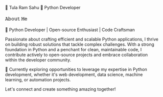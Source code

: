  👋 Tula Ram Sahu
 👀 Python Developer


#### 𝙰𝚋𝚘𝚞𝚝 𝙼𝚎
🐍 Python Developer | Open-source Enthusiast | Code Craftsman

Passionate about crafting efficient and scalable Python applications,
I thrive on building robust solutions that tackle complex challenges.
With a strong foundation in Python and a penchant for clean, maintainable code,
I contribute actively to open-source projects and embrace collaboration within the developer community.

💼 Currently exploring opportunities to leverage my expertise in Python development,
whether it's web development, data science, machine learning, or automation projects.

Let's connect and create something amazing together!



<!--
**tula0903/tula0903** is a ✨ _special_ ✨ repository because its `README.md` (this file) appears on your GitHub profile.

Here are some ideas to get you started:

- 🔭 I’m currently working on ...
- 🌱 I’m currently learning ...
- 👯 I’m looking to collaborate on ...
- 🤔 I’m looking for help with ...
- 💬 Ask me about ...
- 📫 How to reach me: ...
- 😄 Pronouns: ...
- ⚡ Fun fact: ...
-->
